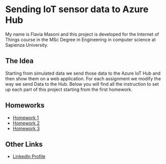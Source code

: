 # Sending IoT sensor data to Azure Hub 
My name is Flavia Masoni and this project is developed for the Internet of Things course in the MSc Degree in Engineering in computer science at Sapienza University. 
## The Idea 
Starting from simulated data we send those data to the Azure IoT Hub and then show them on a web application. 
For each assignment we modify the way we send Data to the Hub.
Below you will find all the instruction to set up each part of this project starting from the first homework.
## Homeworks
- [Homework 1](https://github.com/flaviamas/iot-sensor-flavia/tree/master/Assignment1%20/)
- [Homework 2](https://github.com/flaviamas/iot-sensor-flavia/tree/master/Assignment2)
- [Homework 3](https://github.com/flaviamas/iot-sensor-flavia/tree/master/Assignment3)
## Other Links 
- [LinkedIn Profile](https://www.linkedin.com/in/flavia-masoni/)